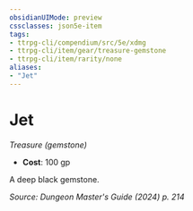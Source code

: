 ```yaml
---
obsidianUIMode: preview
cssclasses: json5e-item
tags:
- ttrpg-cli/compendium/src/5e/xdmg
- ttrpg-cli/item/gear/treasure-gemstone
- ttrpg-cli/item/rarity/none
aliases: 
- "Jet"
---
```

# Jet
*Treasure (gemstone)*  

- **Cost**: 100 gp

A deep black gemstone.

*Source: Dungeon Master's Guide (2024) p. 214*